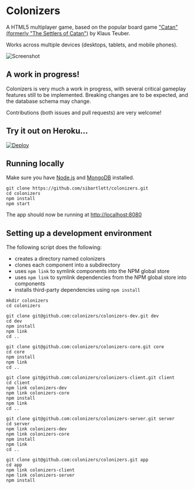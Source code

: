 # Colonizers

A HTML5 multiplayer game, based on the popular board game ["Catan" (formerly "The Settlers of Catan")](http://en.wikipedia.org/wiki/The_Settlers_of_Catan) by Klaus Teuber.

Works across multiple devices (desktops, tablets, and mobile phones).

![Screenshot](http://i.imgur.com/j91XT2y.png)


## A work in progress!

Colonizers is very much a work in progress, with several critical gameplay
features still to be implemented. Breaking changes are to be expected, and the database schema may change.

Contributions (both issues and pull requests) are very welcome!


## Try it out on Heroku...

[![Deploy](https://www.herokucdn.com/deploy/button.png)](https://heroku.com/deploy)


## Running locally

Make sure you have [Node.js](https://github.com/joyent/node/wiki/Installation) and [MongoDB](http://www.mongodb.org/display/DOCS/Quickstart) installed.

```
git clone https://github.com/sibartlett/colonizers.git
cd colonizers
npm install
npm start
```

The app should now be running at [http://localhost:8080](http://localhost:8080)


## Setting up a development environment

The following script does the following:

* creates a directory named colonizers
* clones each component into a subdirectory
* uses ```npm link``` to symlink components into the NPM global store
* uses ```npm link``` to symlink dependencies from the NPM global store into components
* installs third-party dependencies using ```npm install```

```
mkdir colonizers
cd colonizers

git clone git@github.com:colonizers/colonizers-dev.git dev
cd dev
npm install
npm link
cd ..

git clone git@github.com:colonizers/colonizers-core.git core
cd core
npm install
npm link
cd ..

git clone git@github.com:colonizers/colonizers-client.git client
cd client
npm link colonizers-dev
npm link colonizers-core
npm install
npm link
cd ..

git clone git@github.com:colonizers/colonizers-server.git server
cd server
npm link colonizers-dev
npm link colonizers-core
npm install
npm link
cd ..

git clone git@github.com:colonizers/colonizers.git app
cd app
npm link colonizers-client
npm link colonizers-server
npm install
```
